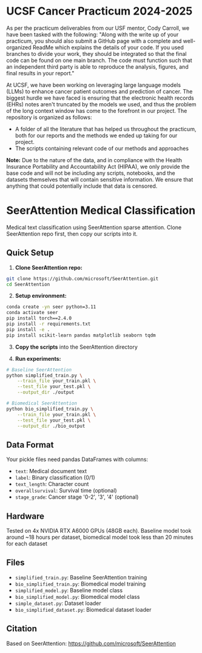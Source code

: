 # UCSF Cancer Practicum 2024-2025

As per the practicum deliverables from our USF mentor, Cody Carroll, we have been tasked with the following: "Along with the write up of your practicum, you should also submit a GitHub page with a complete and well-organized ReadMe which explains the details of your code. If you used branches to divide your work, they should be integrated so that the final code can be found on one main branch. The code must function such that an independent third party is able to reproduce the analysis, figures, and final results in your report."

At UCSF, we have been working on leveraging large language models (LLMs) to enhance cancer patient outcomes and prediction of cancer. The biggest hurdle we have faced is ensuring that the electronic health records (EHRs) notes aren't truncated by the models we used, and thus the problem of the long context window has come to the forefront in our project. The repository is organized as follows:

- A folder of all the literature that has helped us throughout the practicum, both for our reports and the methods we ended up taking for our project.
- The scripts containing relevant code of our methods and approaches

**Note:** Due to the nature of the data, and in compliance with the Health Insurance Portability and Accountability Act (HIPAA), we only provide the base code and will not be including any scripts, notebooks, and the datasets themselves that will contain sensitive information. We ensure that anything that could potentially include that data is censored.

# SeerAttention Medical Classification

Medical text classification using SeerAttention sparse attention. Clone SeerAttention repo first, then copy our scripts into it.

## Quick Setup

1. **Clone SeerAttention repo:**
```bash
git clone https://github.com/microsoft/SeerAttention.git
cd SeerAttention
```

2. **Setup environment:**
```bash
conda create -yn seer python=3.11
conda activate seer
pip install torch==2.4.0
pip install -r requirements.txt
pip install -e .
pip install scikit-learn pandas matplotlib seaborn tqdm
```

3. **Copy the scripts** into the SeerAttention directory

4. **Run experiments:**
```bash
# Baseline SeerAttention
python simplified_train.py \
    --train_file your_train.pkl \
    --test_file your_test.pkl \
    --output_dir ./output

# Biomedical SeerAttention  
python bio_simplified_train.py \
    --train_file your_train.pkl \
    --test_file your_test.pkl \
    --output_dir ./bio_output
```

## Data Format

Your pickle files need pandas DataFrames with columns:
- `text`: Medical document text
- `label`: Binary classification (0/1)
- `text_length`: Character count
- `overallsurvival`: Survival time (optional)
- `stage_grade`: Cancer stage '0-2', '3', '4' (optional)

## Hardware

Tested on 4x NVIDIA RTX A6000 GPUs (48GB each). Baseline model took around ~18 hours per dataset, biomedical model took less than 20 minutes for each dataset

## Files

- `simplified_train.py`: Baseline SeerAttention training
- `bio_simplified_train.py`: Biomedical model training
- `simplified_model.py`: Baseline model class
- `bio_simplified_model.py`: Biomedical model class
- `simple_dataset.py`: Dataset loader
- `bio_simplified_dataset.py`: Biomedical dataset loader

## Citation

Based on SeerAttention: https://github.com/microsoft/SeerAttention
